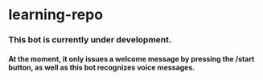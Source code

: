 # learning-repo

### This bot is currently under development.

#### At the moment, it only issues a welcome message by pressing the **/start** button, as well as this bot recognizes voice messages.
